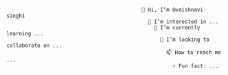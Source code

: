                                                 👋 Hi, I’m @vaishnavi-singh1
                                                  👀 I’m interested in ...
                                                    🌱 I’m currently learning ...
                                                      💞️ I’m looking to collaborate on ...
                                                        📫 How to reach me ...
                                                          ⚡ Fun fact: ...

<!---
vaishnavi-singh1/vaishnavi-singh1 is a ✨ special ✨ repository because its `README.md` (this file) appears on your GitHub profile.
You can click the Preview link to take a look at your changes.
--->
